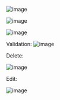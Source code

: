 ![image](https://github.com/Denziyev/ToDoApp/assets/125345130/ae58ef30-0a25-4151-9558-f6898a8c4df6)

![image](https://github.com/Denziyev/ToDoApp/assets/125345130/6dad66d6-bda7-4f8b-8847-c6710f596e6d)

![image](https://github.com/Denziyev/ToDoApp/assets/125345130/3be9acaf-9793-4e71-88b3-3d265364302b)

Validation:
![image](https://github.com/Denziyev/ToDoApp/assets/125345130/bceec4cb-c3be-44f8-a80f-4ae15533c13a)

Delete:

![image](https://github.com/Denziyev/ToDoApp/assets/125345130/9d232023-167f-4e2e-a152-96c2e6a89284)

Edit:

![image](https://github.com/Denziyev/ToDoApp/assets/125345130/33a64822-e406-4774-914e-7e9e414f262b)
